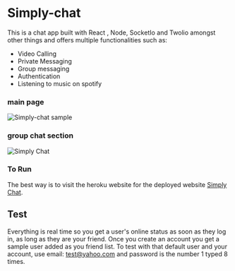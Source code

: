 # Simply-chat
This is a chat app built with  React , Node, SocketIo and Twolio amongst other things and offers multiple functionalities such as:

- Video Calling
- Private Messaging
- Group messaging
- Authentication
- Listening to music on spotify

### main page
![Simply-chat sample](https://user-images.githubusercontent.com/33573587/72227768-ae01fb80-3576-11ea-9c45-893c6c9bf21a.png
)

### group chat section
![Simply Chat](https://user-images.githubusercontent.com/33573587/75646102-d9bc6c00-5c1e-11ea-84b3-9392e7c3543f.png)

### To Run
The best way is to visit the heroku website for the deployed website  [Simply Chat](http://simplychatapp.herokuapp.com/).


## Test

Everything is real time so you get a user's online status as soon as they log in, as long as  they are your friend. Once you create an account you get a sample user added as you friend list. To test with that default user and your account, use email: test@yahoo.com and password is the number 1 typed 8 times.
